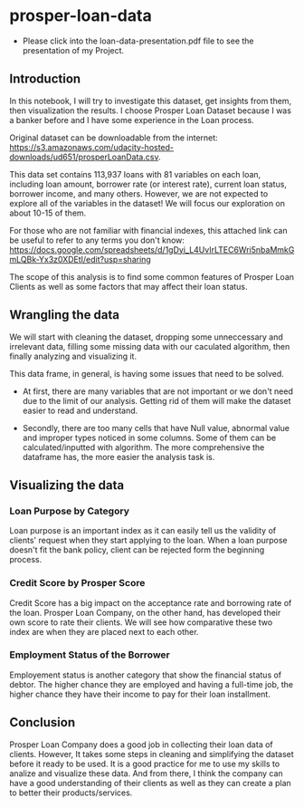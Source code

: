# prosper-loan-data

* Please click into the loan-data-presentation.pdf file to see the presentation of my Project.

## Introduction
In this notebook, I will try to investigate this dataset, get insights from them, then visualization the results. I choose Prosper Loan Dataset because I was a banker before and I have some experience in the Loan process.

Original dataset can be downloadable from the internet: https://s3.amazonaws.com/udacity-hosted-downloads/ud651/prosperLoanData.csv.

This data set contains 113,937 loans with 81 variables on each loan, including loan amount, borrower rate (or interest rate), current loan status, borrower income, and many others. However, we are not expected to explore all of the variables in the dataset! We will focus our exploration on about 10-15 of them.

For those who are not familiar with financial indexes, this attached link can be useful to refer to any terms you don't know: https://docs.google.com/spreadsheets/d/1gDyi_L4UvIrLTEC6Wri5nbaMmkGmLQBk-Yx3z0XDEtI/edit?usp=sharing

The scope of this analysis is to find some common features of Prosper Loan Clients as well as some factors that may affect their loan status.

## Wrangling the data
We will start with cleaning the dataset, dropping some unneccessary and irrelevant data, filling some missing data with our caculated algorithm, then finally analyzing and visualizing it.

This data frame, in general, is having some issues that need to be solved.

- At first, there are many variables that are not important or we don't need due to the limit of our analysis. Getting rid of them will make the dataset easier to read and understand.

- Secondly, there are too many cells that have Null value, abnormal value and improper types noticed in some columns. Some of them can be calculated/inputted with algorithm. The more comprehensive the dataframe has, the more easier the analysis task is.

## Visualizing the data

### Loan Purpose by Category
Loan purpose is an important index as it can easily tell us the validity of clients' request when they start applying to the loan. When a loan purpose doesn't fit the bank policy, client can be rejected form the beginning process.

### Credit Score by Prosper Score
Credit Score has a big impact on the acceptance rate and borrowing rate of the loan. Prosper Loan Company, on the other hand, has developed their own score to rate their clients. We will see how comparative these two index are when they are placed next to each other.

### Employment Status of the Borrower
Employement status is another category that show the financial status of debtor. The higher chance they are employed and having a full-time job, the higher chance they have their income to pay for their loan installment.

## Conclusion
Prosper Loan Company does a good job in collecting their loan data of clients. However, It takes some steps in cleaning and simplifying the dataset before it ready to be used.
It is a good practice for me to use my skills to analize and visualize these data. And from there, I think the company can have a good understanding of their clients as well as they can create a plan to better their products/services.
